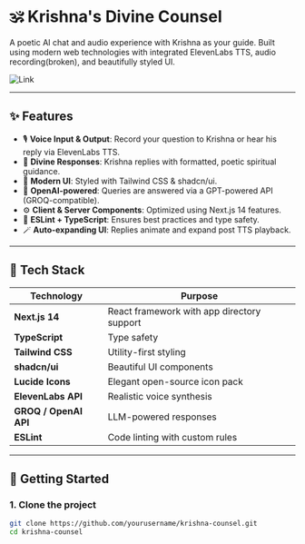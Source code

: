 # 🕉️ Krishna's Divine Counsel

A poetic AI chat and audio experience with Krishna as your guide. Built using modern web technologies with integrated ElevenLabs TTS, audio recording(broken), and beautifully styled UI.

![Link](https://kanha-app.vercel.app/)

---

## ✨ Features

- 🎙️ **Voice Input & Output**: Record your question to Krishna or hear his reply via ElevenLabs TTS.
- 📜 **Divine Responses**: Krishna replies with formatted, poetic spiritual guidance.
- 🎨 **Modern UI**: Styled with Tailwind CSS & shadcn/ui.
- 🧠 **OpenAI-powered**: Queries are answered via a GPT-powered API (GROQ-compatible).
- ⚙️ **Client & Server Components**: Optimized using Next.js 14 features.
- 🧪 **ESLint + TypeScript**: Ensures best practices and type safety.
- 🪄 **Auto-expanding UI**: Replies animate and expand post TTS playback.

---

## 🧰 Tech Stack

| Technology    | Purpose                              |
|---------------|--------------------------------------|
| **Next.js 14** | React framework with app directory support |
| **TypeScript** | Type safety                          |
| **Tailwind CSS** | Utility-first styling             |
| **shadcn/ui**  | Beautiful UI components              |
| **Lucide Icons** | Elegant open-source icon pack     |
| **ElevenLabs API** | Realistic voice synthesis       |
| **GROQ / OpenAI API** | LLM-powered responses         |
| **ESLint**     | Code linting with custom rules      |

---

## 🚀 Getting Started

### 1. Clone the project

```bash
git clone https://github.com/yourusername/krishna-counsel.git
cd krishna-counsel
